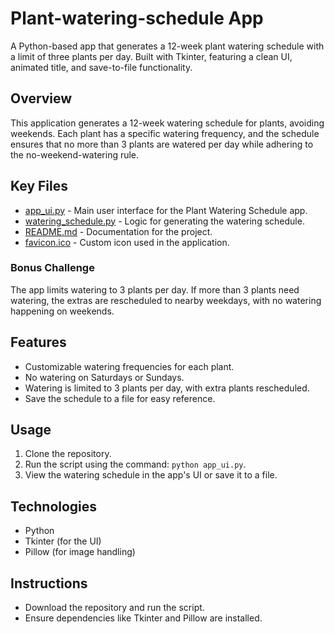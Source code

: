 # Plant-watering-schedule App
A Python-based app that generates a 12-week plant watering schedule with a limit of three plants per day. Built with Tkinter, featuring a clean UI, animated title, and save-to-file functionality.

## Overview
This application generates a 12-week watering schedule for plants, avoiding weekends. Each plant has a specific watering frequency, and the schedule ensures that no more than 3 plants are watered per day while adhering to the no-weekend-watering rule.

## Key Files

- [app_ui.py](app_ui.py) - Main user interface for the Plant Watering Schedule app.
- [watering_schedule.py](watering_schedule.py) - Logic for generating the watering schedule.
- [README.md](README.md) - Documentation for the project.
- [favicon.ico](favicon.ico) - Custom icon used in the application.

### Bonus Challenge
The app limits watering to 3 plants per day. If more than 3 plants need watering, the extras are rescheduled to nearby weekdays, with no watering happening on weekends.

## Features
- Customizable watering frequencies for each plant.
- No watering on Saturdays or Sundays.
- Watering is limited to 3 plants per day, with extra plants rescheduled.
- Save the schedule to a file for easy reference.

## Usage
1. Clone the repository.
2. Run the script using the command: `python app_ui.py`.
3. View the watering schedule in the app's UI or save it to a file.

## Technologies
- Python
- Tkinter (for the UI)
- Pillow (for image handling)

## Instructions
- Download the repository and run the script.
- Ensure dependencies like Tkinter and Pillow are installed.
